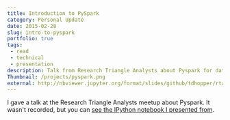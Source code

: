```yaml
---
title: Introduction to PySpark
category: Personal Update
date: 2015-02-28
slug: intro-to-pyspark
portfolio: true
tags:
 - read
 - technical
 - presentation
description: Talk from Research Triangle Analysts about Pyspark for data science
Thumbnail: /projects/pyspark.png
external: http://nbviewer.jupyter.org/format/slides/github/tdhopper/rta-pyspark-presentation/blob/master/slides.ipynb
---
```


I gave a talk at the Research Triangle Analysts meetup about Pyspark. It wasn't recorded, but you can [see the IPython notebook I presented from](http://nbviewer.jupyter.org/format/slides/github/tdhopper/rta-pyspark-presentation/blob/master/slides.ipynb#/).
